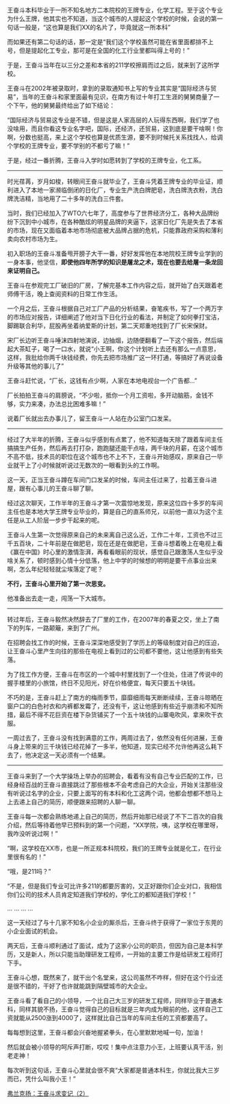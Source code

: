 <p data-pid="f3b9mLwo">王奋斗本科毕业于一所不知名地方二本院校的王牌专业，化学工程。至于这个专业为什么王牌，他其实也不知道，当这个城市的人提起这个学校的时候，会说的第一句话一般是，“这也算是我们XX的名片了，毕竟就这一所本科”</p><p data-pid="M4aC7n3e">而如果还有第二句话的话，那一定是“我们这个学校虽然可能在省里面都排不上号，但是提起化工专业，那可是在全国的化工行业里都叫得上号的！”</p><p data-pid="T2jV530B">于是，王奋斗当年在以三分之差和本省的211学校擦肩而过之后，就来到了这所学校。</p><p data-pid="edlYFRgV">王奋斗在2002年被录取时，拿到的录取通知书上写的专业其实是“国际经济与贸易”，当年的王奋斗和家里面最有见识，在南方有过十年打工生涯的舅舅商量了一个下午，他的舅舅最终给出了如下结论：</p><p data-pid="sab4fRsI">“国际经济与贸易这专业是不错，但是这是人家高层的人玩得东西啊，我们学了也没啥用，而且你看这专业名字吧，国际，还经济，还贸易，这到底是要干啥啊！你啊，分数也挺高，来上这个学校也算是优质生源，要不到时候托关系找找人，给调个学校的王牌专业，要不学别的不都亏了嘛！”</p><p data-pid="Bo5MZJcC">于是，经过一番折腾，王奋斗入学时如愿转到了学校的王牌专业，化工系。</p><hr><p data-pid="u_vhP_OR">时光荏苒，岁月如梭，转眼间王奋斗就毕业了，王奋斗凭着王牌专业的毕业证，顺利进入了本地一家濒临倒闭的日化厂，专业生产洗白牌肥皂，洗白牌洗衣粉，洗白牌洗洁精，当地用了二十多年的洗白三件套。</p><p data-pid="mEaG3m78">当时，我们已经加入了WTO六七年了，高度参与了世界经济分工，各种大品牌纷纷下沉到中小城市，在各种酷炫的明星品牌的夹逼下，这家日化厂先是失去了本省的市场，现在又面临着本地市场彻底被大品牌占据的危机，只能靠政府采购和薄利卖向农村市场为生。</p><p data-pid="HtDMYrgP">初入职场的王奋斗准备甩开膀子大干一番，好好发挥他在本地院校王牌专业学到的一身本事，他坚信，<b>即使他四年所学的知识是屠龙之术，现在也要去给屠一条龙回来证明自己。</b></p><p data-pid="lTpwAK42">王奋斗在参观完工厂破旧的厂房，了解完基本工作内容之后，就开始了白天跟着老师傅干活，晚上查阅资料的日常工作生活。</p><p data-pid="7uxx75Fx">一个月之后，王奋斗根据自己对工厂产品的分析结果，奋笔疾书，写了一个两万字的市场应对报告，详细阐述了他对当下日化行业的看法，并制定了如何拳打宝洁，脚踢联合利华，屁股再坐着纳爱斯的计划，第二天郑重地找到了厂长宋保财。</p><p data-pid="aN3NRKiM">宋厂长边听王奋斗唾沫四射地演说，边抽烟，边随便翻看了一下这个报告，然后端起大茶缸子，喝了一口水，就说“小王啊，你这个计划听上去还有那么一点意思，这样，我批给你两千块钱经费，你先去把市场推广这一环打通，等搞好了再说设备升级等其他的事儿了”</p><p data-pid="mHHgU0Tt">王奋斗赶忙说，“厂长，这钱有点少啊，人家在本地电视台一个广告都...”</p><p data-pid="E371R6bg">厂长拍拍王奋斗的肩膀说，“不少啦，抵你一个月工资啦，多开动脑筋，金钱不够，实力来凑，办法总比困难多嘛！”</p><p data-pid="H3FXX9it">说着厂长就出去办事儿了，留王奋斗一人站在办公室门口发呆。</p><hr><p data-pid="FpGDZBlZ">经过了大半年的折腾，王奋斗似乎感到有点累了，他不知道每天除了跟着车间主任搞搞生产任务，然后再去打打杂，跑跑腿还能干点啥，两千块的月薪，在这个城市不高不低，技术员的职位在这个城市也不上不下，王奋斗开始感叹，原来自己一毕业就干上了小时候就听说过无数次的一眼看到头的工作啊。</p><p data-pid="gMMVWmLG">这一天，正当王奋斗蹲在车间门口发呆的时候，车间主任过来了，拉着王奋斗进屋，跟有心事儿的王奋斗聊了聊。</p><p data-pid="WizIE9M7">经过这次聊天，工作半年的王奋斗才第一次震惊地发现，原来这位四十多岁的车间主任也是本地大学王牌专业毕业的，算是自己的直系师兄，以前他一直以为这个主任是从工人阶层一步步干起来的呢。</p><p data-pid="n72_YaGA">王奋斗人生第一次觉得原来自己的未来离自己这么近，工作二十年，工资也不过三千五百块，二十年前是在做肥皂，现在还是在做肥皂，王奋斗想着晚上在电视上看《赢在中国》时心里的激情澎湃，再看看眼前的现状，感觉自己跟激荡人生似乎没啥关系了，顿时感到心情十分低落，他上中学的时候想的明明是要干点事业出来啊，怎么年纪轻轻就尘埃落定了呢？</p><p data-pid="CP6KdI56"><b>不行，王奋斗心里开始了第一次思变。</b></p><p data-pid="K6RgOr_k">他准备出去走一走，闯荡一下大城市。</p><hr><p data-pid="o-l09YBs">转过年后，王奋斗毅然决然辞去了厂里的工作，在2007年的春夏之交，坐上了南下的列车，一路颠簸，来到了广州。</p><p data-pid="XqlWS1XA">在招聘会找工作的时候，王奋斗深深地感受到了学历上的等级制度对自己的压迫，让王奋斗心里产生向往的那些在电视上看到过的公司都不要他，这让他感到有些失落。</p><p data-pid="OsddYzs2">为了找工作方便，王奋斗在市区的一个城中村里找到了一个住处，住进了传说中的握手楼里的小旅馆，终日不见阳光，好在价格便宜，每天只要五十块钱。</p><p data-pid="x8Pjgt7K">不巧的是，王奋斗赶上了南方的梅雨季节，靡靡细雨每天断断续续，王奋斗晾晒在窗户口的白色衬衣和内裤都发霉了，还没有干，这让他感到有些近乎崩溃和不知所措，最后不得不花巨资在楼下杂货铺买了一个五十块钱的山寨电吹风，拿来吹干衣服。</p><p data-pid="Lk31hr5t">一周过去了，王奋斗没有找到满意的工作，两周过去了，依然没有任何进展，王奋斗身上带来的三千块钱已经花掉了一多半，他知道，现实已经不允许他再这么耗下去了，他决定这一天必须有一个结果。</p><hr><p data-pid="m9B7LY2p">王奋斗来到了一个大学操场上举办的招聘会，看着有没有自己专业匹配的工作，已经身经百战的王奋斗直接跳过了那些根本不会考虑自己的大企业，开始关注那些没有听说过名字的企业，只要上面写的有本科和化工这两个词，他都会想都不想马上上去递上自己的简历，顺便跟来招聘的人聊一聊。</p><p data-pid="UxdofEz9">王奋斗每一次都会熟练地递上自己的简历，然后开始那已经说了不下二百次的自我介绍，然后等待着他早已预料到的第一个问题，“XX学院，咦，这学校在哪里呀，我咋没听说过啊！”</p><p data-pid="8BcnOh6C">“啊，这学校在XX市，也是一所正规本科院校，我们的王牌专业就是化工，在行业里很有名的！”</p><p data-pid="ddjide8q">“哦，是211吗？”</p><p data-pid="Yy06DZeC">“不是，但是我们专业可比许多211的都要厉害的，又正好跟你们企业对口，我相信你们公司的技术人员肯定知道我们学校的，学化工的都知道我们学校！”</p><p data-pid="dOJoW0B2">... ... ... ...</p><p data-pid="imlEA9eE">这一天经过了与十几家不知名小企业的厮杀后，王奋斗终于获得了一家位于东莞的小企业面试的机会。</p><p data-pid="yIbXXmF4">两天后，王奋斗顺利通过了面试，成为了这家小公司的职员，但因为自己是本科学历，又是新人，所以只能当助理研发工程师，一开始的主要工作是给研发工程师打下手。</p><p data-pid="CFq-riDu">王奋斗心想，既然来了，就干出个名堂来，这公司虽然不咋样，但好在这个行业还是很不错的，干好了也许就能跳到隔壁城市的大企业。</p><p data-pid="pdFVVkB-">王奋斗看了看自己的小领导，一个比自己大三岁的研发工程师，同样毕业于普通本科，同样其貌不扬，王奋斗觉得自己的目标就是三年内成为眼前的他，这样自己工资就能从2500涨到4000了，这样就比自己当年的车间主任的工资都要高了。</p><p data-pid="xgEgOLtR">每每想到这里，王奋斗都会兴奋地握紧拳头，在心里默默地喊一句，加油！</p><p data-pid="LE7aX69U">然后就会被小领导的呵斥声打断，哎哎！集中点注意力小王，上班要认真干活，别老走神！</p><p data-pid="1Npy1dn3">每次听到这句话，王奋斗心里就会很不爽“大家都是普通本科生，你就比我大三岁而已，凭什么叫我小王！”</p><a href="https://zhuanlan.zhihu.com/p/59842451" data-draft-node="block" data-draft-type="link-card" data-image="https://pic1.zhimg.com/v2-0072e59426b7947b33c39cfa9fe4f2dd_qhd.jpg?source=d16d100b" data-image-width="1059" data-image-height="400" class="internal">弗兰克扬：王奋斗求变记（2）</a><p></p>